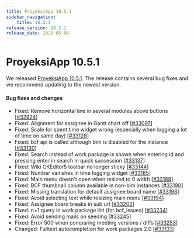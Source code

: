 ```yaml
---
title: ProyeksiApp 10.5.1
sidebar_navigation:
    title: 10.5.1
release_version: 10.5.1
release_date: 2020-05-06
---
```


# ProyeksiApp 10.5.1

We released [ProyeksiApp 10.5.1](https://community.proyeksiapp.com/versions/1426).
The release contains several bug fixes and we recommend updating to the newest version.

<!--more-->
#### Bug fixes and changes

- Fixed: Remove horizontal line in several modules above buttons \[[#32924](https://community.proyeksiapp.com/wp/32924)\]
- Fixed: Alignment for assignee in Gantt chart off \[[#33097](https://community.proyeksiapp.com/wp/33097)\]
- Fixed: Scale for spent time widget wrong (especially when logging a lot of time on same day) \[[#33128](https://community.proyeksiapp.com/wp/33128)\]
- Fixed: bcf api is called although bim is disabled for the instance \[[#33130](https://community.proyeksiapp.com/wp/33130)\]
- Fixed: Search instead of work package is shown when entering id and pressing enter in search in quick succession \[[#33137](https://community.proyeksiapp.com/wp/33137)\]
- Fixed: Wiki CKEditor5 toolbar no longer sticky \[[#33144](https://community.proyeksiapp.com/wp/33144)\]
- Fixed: Number vanishes in time logging widget \[[#33185](https://community.proyeksiapp.com/wp/33185)\]
- Fixed: Main menu doesn't open when resized to 0 width \[[#33188](https://community.proyeksiapp.com/wp/33188)\]
- Fixed: BCF thumbnail column available in non-bim instances \[[#33190](https://community.proyeksiapp.com/wp/33190)\]
- Fixed: Missing translation for default assignee board name \[[#33193](https://community.proyeksiapp.com/wp/33193)\]
- Fixed: Avoid selecting text while resizing main menu \[[#33194](https://community.proyeksiapp.com/wp/33194)\]
- Fixed: Assignee board breaks in sub url \[[#33202](https://community.proyeksiapp.com/wp/33202)\]
- Fixed: n+1 query in work package list (for bcf_issues) \[[#33234](https://community.proyeksiapp.com/wp/33234)\]
- Fixed: Avoid sending mails on seeding \[[#33245](https://community.proyeksiapp.com/wp/33245)\]
- Fixed: Error 500 when comparing meeting versions / diffs \[[#33253](https://community.proyeksiapp.com/wp/33253)\]
- Changed: Fulltext autocompletion for work packages 2.0 \[[#33133](https://community.proyeksiapp.com/wp/33133)\]
